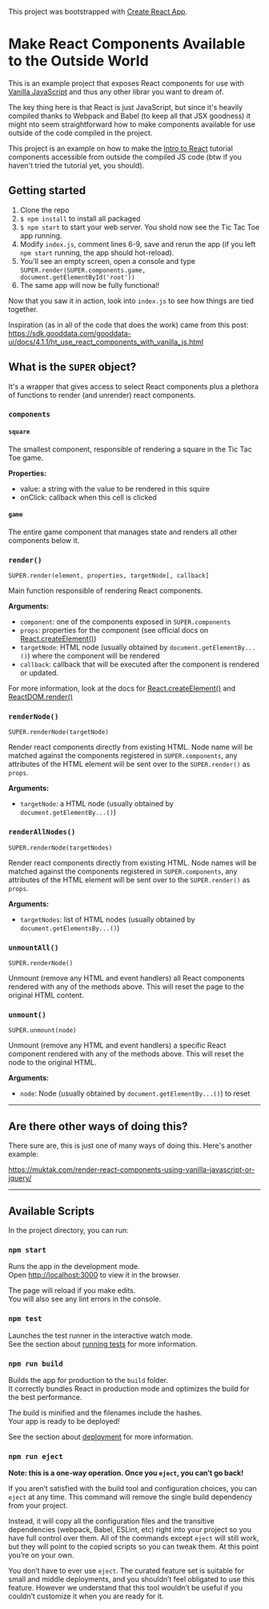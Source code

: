 This project was bootstrapped with [Create React App](https://github.com/facebook/create-react-app).

# Make React Components Available to the Outside World

This is an example project that exposes React components for use with [Vanilla JavaScript](https://stackoverflow.com/questions/20435653/what-is-vanillajs) and thus any other librar you want to dream of.

The key thing here is that React is just JavaScript, but since it's heavily compiled thanks to Webpack and Babel (to keep all that JSX goodness) it might nto seem straightforward how to make components available for use outside of the code compiled in the project.

This project is an example on how to make the [Intro to React](https://reactjs.org/tutorial/tutorial.html) tutorial components accessible from outside the compiled JS code (btw if you haven't tried the tutorial yet, you should). 

## Getting started

1. Clone the repo
2. `$ npm install` to install all packaged
3. `$ npm start` to start your web server. You shold now see the Tic Tac Toe app running.
4. Modify `index.js`, comment lines 6-9, save and rerun the app (if you left `npm start` running, the app should hot-reload).
5. You'll see an empty screen, open a console and type `SUPER.render(SUPER.components.game, document.getElementById('root'))`
6. The same app will now be fully functional!

Now that you saw it in action, look into `index.js` to see how things are tied together.

Inspiration (as in all of the code that does the work) came from this post:
https://sdk.gooddata.com/gooddata-ui/docs/4.1.1/ht_use_react_components_with_vanilla_js.html

## What is the `SUPER` object?

It's a wrapper that gives access to select React components plus a plethora of functions to render (and unrender) react components.

### `components`

#### `square`

The smallest component, responsible of rendering a square in the Tic Tac Toe game.

**Properties:**
- value: a string with the value to be rendered in this squire
- onClick: callback when this cell is clicked

#### `game`

The entire game component that manages state and renders all other components below it.

### `render()`
`SUPER.render(element, properties, targetNode[, callback]`

Main function responsible of rendering React components.

**Arguments:**
- `component`: one of the components exposed in `SUPER.components`
- `props`: properties for the component (see official docs on [React.createElement()](https://reactjs.org/docs/react-api.html#createelement))
- `targetNode`: HTML node (usually obtained by `document.getElementBy...()`) where the component will be rendered
- `callback`: callback that will be executed after the component is rendered or updated.

For more information, look at the docs for [React.createElement()](https://reactjs.org/docs/react-api.html#createelement) and [ReactDOM.render()](https://reactjs.org/docs/react-dom.html#render)

### `renderNode()`
`SUPER.renderNode(targetNode)`

Render react components directly from existing HTML. Node name will be matched against the components registered in `SUPER.components`, any attributes of the HTML element will be sent over to the `SUPER.render()` as `props`.

**Arguments:**
- `targetNode`: a HTML node (usually obtained by `document.getElementBy...()`)

### `renderAllNodes()`
`SUPER.renderNode(targetNodes)`

Render react components directly from existing HTML. Node names will be matched against the components registered in `SUPER.components`, any attributes of the HTML element will be sent over to the `SUPER.render()` as `props`.

**Arguments:**
- `targetNodes`: list of HTML nodes (usually obtained by `document.getElementsBy...()`)

### `unmountAll()`
`SUPER.renderNode()`

Unmount (remove any HTML and event handlers) all React components rendered with any of the methods above. This will reset the page to the original HTML content.

### `unmount()`
`SUPER.unmount(node)`

Unmount (remove any HTML and event handlers) a specific React component rendered with any of the methods above. This will reset the node to the original HTML.

**Arguments:**
- `node`: Node (usually obtained by `document.getElementBy...()`) to reset

---

## Are there other ways of doing this?

There sure are, this is just one of many ways of doing this. Here's another example:

https://muktak.com/render-react-components-using-vanilla-javascript-or-jquery/

---

## Available Scripts

In the project directory, you can run:

### `npm start`

Runs the app in the development mode.<br />
Open [http://localhost:3000](http://localhost:3000) to view it in the browser.

The page will reload if you make edits.<br />
You will also see any lint errors in the console.

### `npm test`

Launches the test runner in the interactive watch mode.<br />
See the section about [running tests](https://facebook.github.io/create-react-app/docs/running-tests) for more information.

### `npm run build`

Builds the app for production to the `build` folder.<br />
It correctly bundles React in production mode and optimizes the build for the best performance.

The build is minified and the filenames include the hashes.<br />
Your app is ready to be deployed!

See the section about [deployment](https://facebook.github.io/create-react-app/docs/deployment) for more information.

### `npm run eject`

**Note: this is a one-way operation. Once you `eject`, you can’t go back!**

If you aren’t satisfied with the build tool and configuration choices, you can `eject` at any time. This command will remove the single build dependency from your project.

Instead, it will copy all the configuration files and the transitive dependencies (webpack, Babel, ESLint, etc) right into your project so you have full control over them. All of the commands except `eject` will still work, but they will point to the copied scripts so you can tweak them. At this point you’re on your own.

You don’t have to ever use `eject`. The curated feature set is suitable for small and middle deployments, and you shouldn’t feel obligated to use this feature. However we understand that this tool wouldn’t be useful if you couldn’t customize it when you are ready for it.